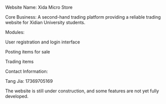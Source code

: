 Website Name: Xida Micro Store 

Core Business: A second-hand trading platform providing a reliable trading website for Xidian University students.

Modules:

User registration and login interface

Posting items for sale

Trading items

Contact Information:

Tang Jia: 17369705169

The website is still under construction, and some features are not yet fully developed.
